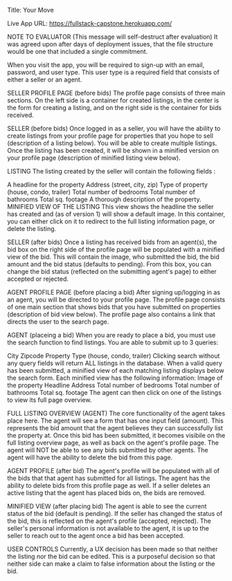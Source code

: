 Title: Your Move

Live App URL: https://fullstack-capstone.herokuapp.com/

NOTE TO EVALUATOR (This message will self-destruct after evaluation) It was agreed upon after days of deployment issues, that the file structure would be one that included a single commitment.

When you visit the app, you will be required to sign-up with an email, password, and user type. This user type is a required field that consists of either a seller or an agent.

SELLER PROFILE PAGE (before bids) The profile page consists of three main sections. On the left side is a container for created listings, in the center is the form for creating a listing, and on the right side is the container for bids received.

SELLER (before bids) Once logged in as a seller, you will have the ability to create listings from your profile page for properties that you hope to sell (description of a listing below). You will be able to create multiple listings. Once the listing has been created, it will be shown in a minified version on your profile page (description of minified listing view below).

LISTING The listing created by the seller will contain the following fields :

A headline for the property
Address (street, city, zip)
Type of property (house, condo, trailer)
Total number of bedrooms
Total number of bathrooms
Total sq. footage
A thorough description of the property.
MINIFIED VIEW OF THE LISTING This view shows the headline the seller has created and (as of version 1) will show a default image. In this container, you can either click on it to redirect to the full listing information page, or delete the listing.

SELLER (after bids) Once a listing has received bids from an agent(s), the bid box on the right side of the profile page will be populated with a minified view of the bid. This will contain the image, who submitted the bid, the bid amount and the bid status (defaults to pending). From this box, you can change the bid status (reflected on the submitting agent's page) to either accepted or rejected.

AGENT PROFILE PAGE (before placing a bid) After signing up/logging in as an agent, you will be directed to your profile page. The profile page consists of one main section that shows bids that you have submitted on properties (description of bid view below). The profile page also contains a link that directs the user to the search page.

AGENT (placeing a bid) When you are ready to place a bid, you must use the search function to find listings. You are able to submit up to 3 queries:

City
Zipcode
Property Type (house, condo, trailer) Clicking search without any query fields will return ALL listings in the database. When a valid query has been submitted, a minified view of each matching listing displays below the search form. Each minified view has the following information:
Image of the property
Headline
Address
Total number of bedrooms
Total number of bathrooms
Total sq. footage
The agent can then click on one of the listings to view its full page overview.

FULL LISTING OVERVIEW (AGENT) The core functionality of the agent takes place here. The agent will see a form that has one input field (amount). This represents the bid amount that the agent believes they can successfully list the property at. Once this bid has been submitted, it becomes visibile on the full listing overview page, as well as back on the agent's profile page. The agent will NOT be able to see any bids submitted by other agents. The agent will have the ability to delete the bid from this page.

AGENT PROFILE (after bid) The agent's profile will be populated with all of the bids that that agent has submitted for all listings. The agent has the ability to delete bids from this profile page as well. If a seller deletes an active listing that the agent has placed bids on, the bids are removed.

MINIFIED VIEW (after placing bid) The agent is able to see the current status of the bid (default is pending). If the seller has changed the status of the bid, this is reflected on the agent's profile (accepted, rejected). The seller's personal information is not available to the agent, it is up to the seller to reach out to the agent once a bid has been accepted.

USER CONTROLS Currently, a UX decision has been made so that neither the listing nor the bid can be edited. This is a purposeful decision so that neither side can make a claim to false information about the listing or the bid.